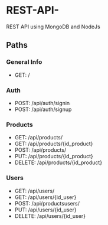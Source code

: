 # REST-API-
REST API using MongoDB and NodeJs

## Paths
### General Info
- GET: /
### Auth
- POST: /api/auth/signin
- POST: /api/auth/signup
### Products
- GET: /api/products/
- GET: /api/products/{id_product}
- POST: /api/products/
- PUT: /api/products/{id_product}
- DELETE: /api/products/{id_product}
### Users
- GET: /api/users/
- GET: /api/users/{id_user}
- POST: /api/productsusers/
- PUT: /api/users/{id_user}
- DELETE: /api/users/{id_user}
